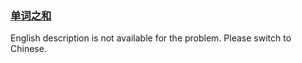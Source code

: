 ### [单词之和](https://leetcode.com/problems/z1R5dt)

<p>English description is not available for the problem. Please switch to Chinese.</p>
